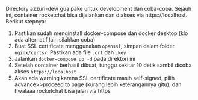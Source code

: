 Directory azzuri-dev/ gua pake untuk development dan coba-coba. Sejauh ini, container rocketchat bisa dijalankan dan diakses via https://localhost. Berikut stepnya:

1. Pastikan sudah menginstall docker-compose dan docker desktop (klo ada alternatif lain silahkan coba)
2. Buat SSL certificate menggunakan `openssl`, simpan dalam folder `nginx/certs/`. Pastikan ada file `.crt` dan `.key`
2. Jalankan `docker-compose up -d` pada direktori ini
3. Setelah container berhasil dibuat, tunggu sekitar 10 detik sambil dicoba akses `https://localhost`
4. Akan ada warning karena SSL certificate masih self-signed, pilih advance>>proceed to page (kurang lebih keterangannya gitu), dan hwalaaa rocketchat bisa jalan via https